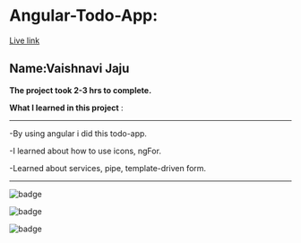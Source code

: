 # Angular-Todo-App:

[Live link](https://angular-todo-app-lovat.vercel.app/)

## Name:Vaishnavi Jaju

**The project took 2-3 hrs to complete.**

**What I learned in this project** :

***
 -By using angular i did this todo-app.

 -I learned about how to use icons, ngFor.

 -Learned about services, pipe, template-driven form.


***


![badge](https://img.shields.io/badge/LearnCodeOnline-INeuron)

![badge](https://img.shields.io/badge/Angular-INeuron)

![badge](https://img.shields.io/badge/Todo-App-INeuron)